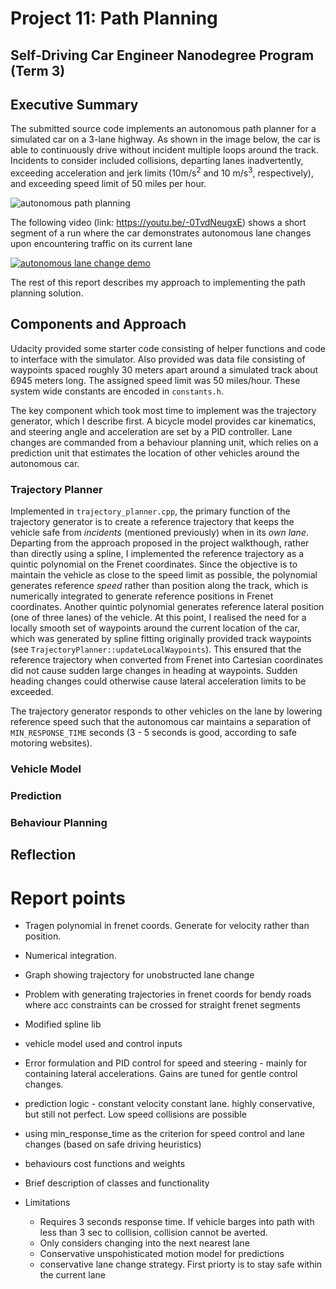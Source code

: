 # Project 11: Path Planning
Self-Driving Car Engineer Nanodegree Program (Term 3)
---
## Executive Summary
The submitted source code implements an autonomous path planner for a simulated car on a 3-lane highway. As shown in the image below, the car is able to continuously drive without incident multiple loops around the track. Incidents to consider included collisions, departing lanes inadvertently, exceeding acceleration and jerk limits (10m/s<sup>2</sup> and 10 m/s<sup>3</sup>, respectively), and exceeding speed limit of 50 miles per hour.

![autonomous path planning](https://github.com/cvilas/CarND/blob/master/P11-PathPlanning/report/media/t3p1-noIncident.png "Driving without incident for multiple loops")

The following video (link: https://youtu.be/-0TvdNeugxE) shows a short segment of a run where the car demonstrates autonomous lane changes upon encountering traffic on its current lane

[![autonomous lane change demo](http://img.youtube.com/vi/-0TvdNeugxE/0.jpg)](http://www.youtube.com/watch?v=-0TvdNeugxE)

The rest of this report describes my approach to implementing the path planning solution.

## Components and Approach
Udacity provided some starter code consisting of helper functions and code to interface with the simulator. Also provided was data file consisting of waypoints spaced roughly 30 meters apart around a simulated track about 6945 meters long. The assigned speed limit was 50 miles/hour. These system wide constants are encoded in `constants.h`.

The key component which took most time to implement was the trajectory generator, which I describe first. A bicycle model provides car kinematics, and steering angle and acceleration are set by a PID controller. Lane changes are commanded from a behaviour planning unit, which relies on a prediction unit that estimates the location of other vehicles around the autonomous car.

### Trajectory Planner
Implemented in `trajectory_planner.cpp`, the primary function of the trajectory generator is to create a reference trajectory that keeps the vehicle safe from _incidents_ (mentioned previously) when in its _own lane_. Departing from the approach proposed in the project walkthough, rather than directly using a spline, I implemented the reference trajectory as a quintic polynomial on the Frenet coordinates. Since the objective is to maintain the vehicle as close to the speed limit as possible, the polynomial generates reference _speed_ rather than position along the track, which is numerically integrated to generate reference positions in Frenet coordinates. Another quintic polynomial generates reference lateral position (one of three lanes) of the vehicle. At this point, I realised the need for a locally smooth set of waypoints around the current location of the car, which was generated by spline fitting originally provided track waypoints (see `TrajectoryPlanner::updateLocalWaypoints`). This ensured that the reference trajectory when converted from Frenet into Cartesian coordinates did not cause sudden large changes in heading at waypoints. Sudden heading changes could otherwise cause lateral acceleration limits to be exceeded.

The trajectory generator responds to other vehicles on the lane by lowering reference speed such that the autonomous car maintains a separation of `MIN_RESPONSE_TIME` seconds (3 - 5 seconds is good, according to safe motoring websites). 

### Vehicle Model
### Prediction
### Behaviour Planning

## Reflection

# Report points

- Tragen polynomial in frenet coords. Generate for velocity rather than position.
- Numerical integration.
- Graph showing trajectory for unobstructed lane change
- Problem with generating trajectories in frenet coords for bendy roads where acc constraints can be crossed for straight frenet segments
- Modified spline lib
- vehicle model used and control inputs
- Error formulation and PID control for speed and steering - mainly for containing lateral accelerations. Gains are
  tuned for gentle control changes.
- prediction logic - constant velocity constant lane. highly conservative, but still not perfect. Low speed
  collisions are possible
- using min_response_time as the criterion for speed control and lane changes (based on safe driving heuristics)
- behaviours cost functions and weights
- Brief description of classes and functionality

- Limitations
  - Requires 3 seconds response time. If vehicle barges into path with less than 3 sec to collision,
  collision cannot be averted.
  - Only considers changing into the next nearest lane
  - Conservative unspohisticated motion model for predictions
  - conservative lane change strategy. First priorty is to stay safe within the current lane
